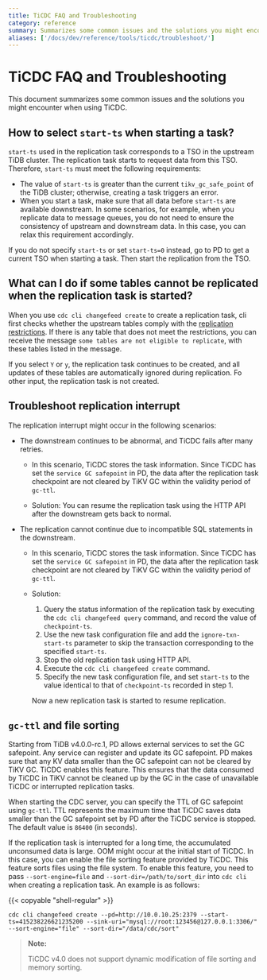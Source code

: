 ```yaml
---
title: TiCDC FAQ and Troubleshooting
category: reference
summary: Summarizes some common issues and the solutions you might encounter when using TiCDC.
aliases: ['/docs/dev/reference/tools/ticdc/troubleshoot/']
---
```


# TiCDC FAQ and Troubleshooting

This document summarizes some common issues and the solutions you might encounter when using TiCDC.

## How to select `start-ts` when starting a task?

`start-ts` used in the replication task corresponds to a TSO in the upstream TiDB cluster. The replication task starts to request data from this TSO. Therefore, `start-ts` must meet the following requirements:

- The value of `start-ts` is greater than the current `tikv_gc_safe_point` of the TiDB cluster; otherwise, creating a task triggers an error.
- When you start a task, make sure that all data before `start-ts` are available downstream. In some scenarios, for example, when you replicate data to message queues, you do not need to ensure the consistency of upstream and downstream data. In this case, you can relax this requirement accordingly.

If you do not specify `start-ts` or set `start-ts=0` instead, go to PD to get a current TSO when starting a task. Then start the replication from the TSO.

## What can I do if some tables cannot be replicated when the replication task is started?

When you use `cdc cli changefeed create` to create a replication task, cli first checks whether the upstream tables comply with the [replication restrictions](/ticdc/ticdc-overview.md#restrictions). If there is any table that does not meet the restrictions, you can receive the message `some tables are not eligible to replicate`, with these tables listed in the message.

If you select `Y` or `y`, the replication task continues to be created, and all updates of these tables are automatically ignored during replication. Fo other input, the replication task is not created.

## Troubleshoot replication interrupt

The replication interrupt might occur in the following scenarios:

- The downstream continues to be abnormal, and TiCDC fails after many retries.

    - In this scenario, TiCDC stores the task information. Since TiCDC has set the `service GC safepoint` in PD, the data after the replication task checkpoint are not cleared by TiKV GC within the validity period of `gc-ttl`.

    - Solution: You can resume the replication task using the HTTP API after the downstream gets back to normal.

- The replication cannot continue due to incompatible SQL statements in the downstream.

    - In this scenario, TiCDC stores the task information. Since TiCDC has set the `service GC safepoint` in PD, the data after the replication task checkpoint are not cleared by TiKV GC within the validity period of `gc-ttl`.

    - Solution:

        1. Query the status information of the replication task by executing the `cdc cli changefeed query` command, and record the value of `checkpoint-ts`.
        2. Use the new task configuration file and add the `ignore-txn-start-ts` parameter to skip the transaction corresponding to the specified `start-ts`.
        3. Stop the old replication task using HTTP API.
        4. Execute the `cdc cli changefeed create` command.
        5. Specify the new task configuration file, and set `start-ts` to the value identical to that of `checkpoint-ts` recorded in step 1.

        Now a new replication task is started to resume replication.

## `gc-ttl` and file sorting

Starting from TiDB v4.0.0-rc.1, PD allows external services to set the GC safepoint. Any service can register and update its GC safepoint. PD makes sure that any KV data smaller than the GC safepoint can not be cleared by TiKV GC. TiCDC enables this feature. This ensures that the data consumed by TiCDC in TiKV cannot be cleaned up by the GC in the case of unavailable TiCDC or interrupted replication tasks.

When starting the CDC server, you can specify the TTL of GC safepoint using `gc-ttl`. TTL represents the maximum time that TiCDC saves data smaller than the GC safepoint set by PD after the TiCDC service is stopped. The default value is `86400` (in seconds).

If the replication task is interrupted for a long time, the accumulated unconsumed data is large. OOM might occur at the initial start of TiCDC. In this case, you can enable the file sorting feature provided by TiCDC. This feature sorts files using the file system. To enable this feature, you need to pass `--sort-engine=file` and `--sort-dir=/path/to/sort_dir` into `cdc cli` when creating a replication task. An example is as follows:

{{< copyable "shell-regular" >}}

```shell
cdc cli changefeed create --pd=http://10.0.10.25:2379 --start-ts=415238226621235200 --sink-uri="mysql://root:123456@127.0.0.1:3306/" --sort-engine="file" --sort-dir="/data/cdc/sort"
```

> **Note:**
>
> TiCDC v4.0 does not support dynamic modification of file sorting and memory sorting.
